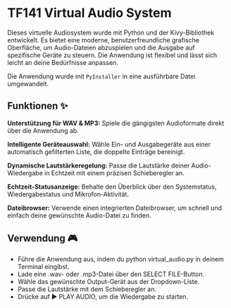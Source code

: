 # TF141 Virtual Audio System
Dieses virtuelle Audiosystem wurde mit Python und der Kivy-Bibliothek entwickelt. Es bietet eine moderne, benutzerfreundliche grafische Oberfläche, um Audio-Dateien abzuspielen und die Ausgabe auf spezifische Geräte zu steuern. Die Anwendung ist flexibel und lässt sich leicht an deine Bedürfnisse anpassen.

Die Anwendung wurde mit `PyInstaller` in eine ausführbare Datei umgewandelt.

## Funktionen ✨
  **Unterstützung für WAV & MP3:** Spiele die gängigsten Audioformate direkt über die Anwendung ab.

  **Intelligente Geräteauswahl:** Wähle Ein- und Ausgabegeräte aus einer automatisch gefilterten Liste, die doppelte Einträge bereinigt.

  **Dynamische Lautstärkeregelung:** Passe die Lautstärke deiner Audio-Wiedergabe in Echtzeit mit einem präzisen Schieberegler an.

  **Echtzeit-Statusanzeige:** Behalte den Überblick über den Systemstatus, Wiedergabestatus und Mikrofon-Aktivität.

  **Dateibrowser:** Verwende einen integrierten Dateibrowser, um schnell und einfach deine gewünschte Audio-Datei zu finden.

## Verwendung 🎮
  * Führe die Anwendung aus, indem du python virtual_audio.py in deinem Terminal eingibst.
  * Lade eine .wav- oder .mp3-Datei über den SELECT FILE-Button. 
  * Wähle das gewünschte Output-Gerät aus der Dropdown-Liste.
  * Passe die Lautstärke mit dem Schieberegler an.
  * Drücke auf ▶ PLAY AUDIO, um die Wiedergabe zu starten.
